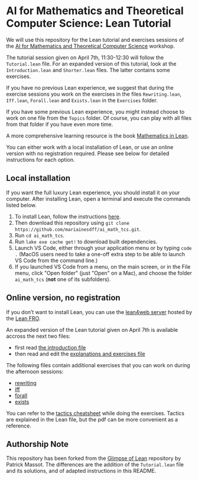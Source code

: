 # AI for Mathematics and Theoretical Computer Science: Lean Tutorial

We will use this repository for the Lean tutorial and exercises sessions of the [AI for Mathematics and Theoretical Computer Science](https://simons.berkeley.edu/workshops/simons-institute-theory-computing-slmath-joint-workshop-ai-mathematics-theoretical#simons-tabs) workshop.

The tutorial session given on April 7th, 11:30-12:30 will follow the `Tutorial.lean` file. For an expanded version of this tutorial, look at the `Introduction.lean` and `Shorter.lean` files. The latter contains some exercises.

If you have no previous Lean experience, we suggest that during the exercise sessions you work on the exercises in the files `Rewriting.lean`, `Iff.lean`, `Forall.lean` and `Exists.lean` in the `Exercises` folder. 

If you have some previous Lean experience, you might instead choose to work on one file from the
`Topics` folder. Of course, you can play with all files from that folder if you
have even more time.

A more comprehensive learning resource is the book [Mathematics in Lean](https://leanprover-community.github.io/mathematics_in_lean/).

You can either work with a local installation of Lean, or use an online version with no registration required.
Please see below for detailed instructions for each option.

## Local installation

If you want the full luxury Lean experience, you should install it on your
computer. After installing Lean, open a terminal and execute the commands listed below.

1. To install Lean, follow the instructions [here](https://leanprover-community.github.io/get_started.html).
2. Then download this repository using `git clone https://github.com/mariainesdff/ai_math_tcs.git`.
4. Run `cd ai_math_tcs`.
5. Run `lake exe cache get!` to download built dependencies.
6. Launch VS Code, either through your application menu or by typing `code .` (MacOS users need to take a one-off extra step to be able to launch VS Code from the command line.)
7. If you launched VS Code from a menu, on the main screen, or in the File menu, click "Open folder" (just "Open" on a Mac), and choose the folder `ai_math_tcs` (**not** one of its subfolders).

## Online version, no registration

If you don’t want to install Lean, you can use the [lean4web server](https://live.lean-lang.org/) hosted by the [Lean FRO](https://lean-fro.org/).

An expanded version of the Lean tutorial given on April 7th is available accross the next two files: 

* first read [the introduction file](https://live.lean-lang.org/#project=GlimpseOfLean&url=https%3A%2F%2Fraw.githubusercontent.com%2FPatrickMassot%2FGlimpseOfLean%2Frefs%2Fheads%2Fmaster%2FGlimpseOfLean%2FIntroduction.lean)
* then read and edit the [explanations and exercises file](https://live.lean-lang.org/#project=GlimpseOfLean&url=https%3A%2F%2Fraw.githubusercontent.com%2FPatrickMassot%2FGlimpseOfLean%2Frefs%2Fheads%2Fmaster%2FGlimpseOfLean%2FExercises%2FShorter.lean)

The following files contain additional exercises that you can work on during the afternoon sessions:

* [rewriting](https://live.lean-lang.org/#project=GlimpseOfLean&url=https%3A%2F%2Fraw.githubusercontent.com%2FPatrickMassot%2FGlimpseOfLean%2Frefs%2Fheads%2Fmaster%2FGlimpseOfLean%2FExercises%2F01Rewriting.lean)
* [iff](https://live.lean-lang.org/#project=GlimpseOfLean&url=https%3A%2F%2Fraw.githubusercontent.com%2FPatrickMassot%2FGlimpseOfLean%2Frefs%2Fheads%2Fmaster%2FGlimpseOfLean%2FExercises%2F02Iff.lean)
* [forall](https://live.lean-lang.org/#project=GlimpseOfLean&url=https%3A%2F%2Fraw.githubusercontent.com%2FPatrickMassot%2FGlimpseOfLean%2Frefs%2Fheads%2Fmaster%2FGlimpseOfLean%2FExercises%2F03Forall.lean)
* [exists](https://live.lean-lang.org/#project=GlimpseOfLean&url=https%3A%2F%2Fraw.githubusercontent.com%2FPatrickMassot%2FGlimpseOfLean%2Frefs%2Fheads%2Fmaster%2FGlimpseOfLean%2FExercises%2F04Exists.lean)

You can refer to the [tactics cheatsheet](tactics.pdf) while doing the
exercises. Tactics are explained in the Lean file, but the pdf can be more
convenient as a reference.

## Authorship Note

This repository has been forked from the [Glimpse of Lean](https://github.com/PatrickMassot/GlimpseOfLean/) repository by Patrick Massot. The differences are the addition of the `Tutorial.lean` file and its solutions, and of adapted instructions in this README.
